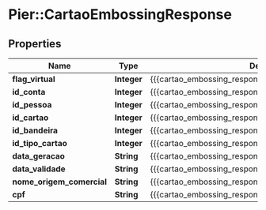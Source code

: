 # Pier::CartaoEmbossingResponse

## Properties
Name | Type | Description | Notes
------------ | ------------- | ------------- | -------------
**flag_virtual** | **Integer** | {{{cartao_embossing_response_flag_virtual_value}}} | [optional] 
**id_conta** | **Integer** | {{{cartao_embossing_response_id_conta_value}}} | [optional] 
**id_pessoa** | **Integer** | {{{cartao_embossing_response_id_pessoa_value}}} | [optional] 
**id_cartao** | **Integer** | {{{cartao_embossing_response_id_cartao_value}}} | [optional] 
**id_bandeira** | **Integer** | {{{cartao_embossing_response_id_bandeira_value}}} | [optional] 
**id_tipo_cartao** | **Integer** | {{{cartao_embossing_response_id_tipo_cartao_value}}} | [optional] 
**data_geracao** | **String** | {{{cartao_embossing_response_data_geracao_value}}} | [optional] 
**data_validade** | **String** | {{{cartao_embossing_response_data_validade_value}}} | [optional] 
**nome_origem_comercial** | **String** | {{{cartao_embossing_response_nome_origem_comercial_value}}} | [optional] 
**cpf** | **String** | {{{cartao_embossing_response_cpf_value}}} | [optional] 




